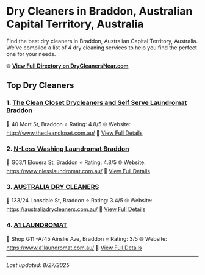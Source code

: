 # Dry Cleaners in Braddon, Australian Capital Territory, Australia

Find the best dry cleaners in Braddon, Australian Capital Territory, Australia. We've compiled a list of 4 dry cleaning services to help you find the perfect one for your needs.

🌐 **[View Full Directory on DryCleanersNear.com](https://drycleanersnear.com/city/Australia/Australian%20Capital%20Territory/Braddon)**

## Top Dry Cleaners

### 1. [The Clean Closet Drycleaners and Self Serve Laundromat Braddon](https://drycleanersnear.com/dryCleaner/68a28930e025a3a8d28d37f1/the-clean-closet-drycleaners-and-self-serve-laundromat-braddon)
📍 40 Mort St, Braddon
⭐ Rating: 4.8/5
🌐 Website: http://www.thecleancloset.com.au/
🔗 [View Full Details](https://drycleanersnear.com/dryCleaner/68a28930e025a3a8d28d37f1/the-clean-closet-drycleaners-and-self-serve-laundromat-braddon)

### 2. [N-Less Washing Laundromat Braddon](https://drycleanersnear.com/dryCleaner/68a2893de025a3a8d28d39cc/n-less-washing-laundromat-braddon)
📍 G03/1 Elouera St, Braddon
⭐ Rating: 4.8/5
🌐 Website: https://www.nlesslaundromat.com.au/
🔗 [View Full Details](https://drycleanersnear.com/dryCleaner/68a2893de025a3a8d28d39cc/n-less-washing-laundromat-braddon)

### 3. [AUSTRALIA DRY CLEANERS](https://drycleanersnear.com/dryCleaner/68a28937e025a3a8d28d38fe/australia-dry-cleaners)
📍 133/24 Lonsdale St, Braddon
⭐ Rating: 3.4/5
🌐 Website: https://australiadrycleaners.com.au/
🔗 [View Full Details](https://drycleanersnear.com/dryCleaner/68a28937e025a3a8d28d38fe/australia-dry-cleaners)

### 4. [A1 LAUNDROMAT](https://drycleanersnear.com/dryCleaner/68a289bce025a3a8d28d3d3c/a1-laundromat)
📍 Shop G11 -A/45 Ainslie Ave, Braddon
⭐ Rating: 3/5
🌐 Website: https://www.a1laundromat.com.au/
🔗 [View Full Details](https://drycleanersnear.com/dryCleaner/68a289bce025a3a8d28d3d3c/a1-laundromat)


---

*Last updated: 8/27/2025*
